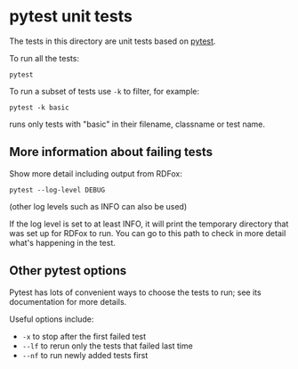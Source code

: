 # pytest unit tests

The tests in this directory are unit tests based on [pytest](https://docs.pytest.org/en/stable/).

To run all the tests:

``` shell
pytest
```

To run a subset of tests use `-k` to filter, for example:
``` shell
pytest -k basic
```
runs only tests with "basic" in their filename, classname or test name.

## More information about failing tests

Show more detail including output from RDFox:
``` shell
pytest --log-level DEBUG
```
(other log levels such as INFO can also be used)

If the log level is set to at least INFO, it will print the temporary directory that was set up for RDFox to run. You can go to this path to check in more detail what's happening in the test.

## Other pytest options

Pytest has lots of convenient ways to choose the tests to run; see its documentation for more details.

Useful options include:
- `-x` to stop after the first failed test
- `--lf` to rerun only the tests that failed last time
- `--nf` to run newly added tests first
